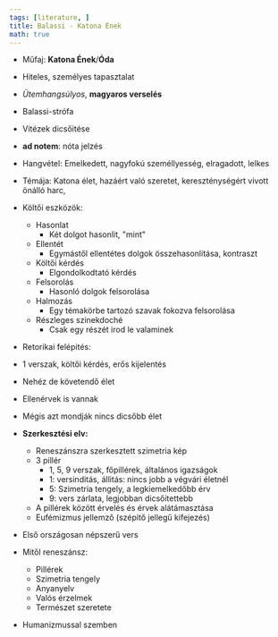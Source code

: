 ```yaml
---
tags: [literature, ] 
title: Balassi - Katona Ének
math: true
---
```

- Műfaj: __Katona Ének__/__Óda__
- Hiteles, személyes tapasztalat
- _Ütemhangsúlyos_, __magyaros verselés__
- Balassi-strófa
- Vitézek dicsőitése
- __ad notem__: nóta jelzés
- Hangvétel: Emelkedett, nagyfokú személlyesség, elragadott, lelkes
- Témája: Katona élet, hazáért való szeretet, kereszténységért vivott önálló harc, 
- Költői eszközök:
	- Hasonlat
		- Két dolgot hasonlit, "mint"
	- Ellentét
		- Egymástől ellentétes dolgok összehasonlitása, kontraszt
	- Költői kérdés
		- Elgondolkodtató kérdés
	- Felsorolás
		- Hasonló dolgok felsorolása
	- Halmozás
		- Egy témakörbe tartozó szavak fokozva felsorolása
	- Részleges szinekdoché
		- Csak egy részét irod le valaminek

- Retorikai felépités:
- 1 verszak, költői kérdés, erős kijelentés
- Nehéz de követendő élet
- Ellenérvek is vannak
- Mégis azt mondják nincs dicsőbb élet
- __Szerkesztési elv:__
	- Reneszánszra szerkesztett szimetria kép
	- 3 pillér
		- 1, 5, 9 verszak, főpillérek, általános igazságok
		- 1: versinditás, állitás: nincs jobb a végvári életnél
		- 5: Szimetria tengely, a legkiemelkedőbb érv
		- 9: vers zárlata, legjobban dicsőitettebb
	- A pillérek között érvelés és érvek alátámasztása
	- Eufémizmus jellemző (szépitő jellegű kifejezés)

- Első országosan népszerű vers
- Mitől reneszánsz:
	- Pillérek
	- Szimetria tengely
	- Anyanyelv
	- Valós érzelmek
	- Természet szeretete
- Humanizmussal szemben

 